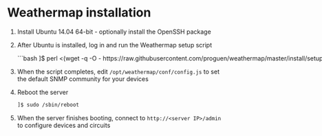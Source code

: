 # Weathermap installation

1. Install Ubuntu 14.04 64-bit - optionally install the OpenSSH package

2. After Ubuntu is installed, log in and run the Weathermap setup script

    <nobr>
    ```bash
    ]$ perl <(wget -q -O - https://raw.githubusercontent.com/proguen/weathermap/master/install/setup.pl)
    ```
    </nobr>

3. When the script completes, edit `/opt/weathermap/conf/config.js` to set the default SNMP community for your devices

4. Reboot the server

    ```bash
    ]$ sudo /sbin/reboot
    ```

5. When the server finishes booting, connect to `http://<server IP>/admin` to configure devices and circuits
